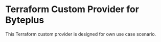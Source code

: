 Terraform Custom Provider for Byteplus
===========================================

This Terraform custom provider is designed for own use case scenario.
